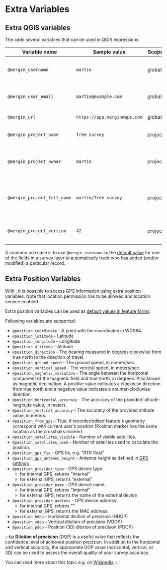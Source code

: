 # Extra Variables

## Extra QGIS variables

The <QGISPluginName /> adds several variables that can be used in QGIS expressions:

| Variable name               | Sample value                  | Scope   | Description |
|-----------------------------|-------------------------------|---------|-------------|
| `@mergin_username`          | `martin`                      | global  | Name of the user currently logged in to <MainPlatformNameLink /> |
| `@mergin_user_email`        | `martin@example.com` | global  | Email of the user currently logged in to <MainPlatformName />|
| `@mergin_url`               | `https://app.merginmaps.com`  | global  | URL of the <MainPlatformName /> service |
| `@mergin_project_name`      | `Tree survey`                 | project | Name of the active <MainPlatformName /> project  |
| `@mergin_project_owner`     | `martin`                      | project | Name of the owner of the active project |
| `@mergin_project_full_name` | `martin/Tree survey`          | project | Owner and project name joined with a forward slash |
| `@mergin_project_version`   | `42`                          | project | Current version of the active project |

A common use case is to use `@mergin_username` as the [default value](../form-configuration/#default-values) for one of the fields in a survey layer to automatically track who has added (and/or modified) a particular record.

## Extra Position Variables

With <MobileAppName />, it is possible to access GPS information using extra position variables. Note that location permission has to be allowed and location service enabled.

Extra position variables can be used as [default values in feature forms](../form-configuration/#default-values).

Following variables are supported:
 - `@position_coordinate` - A point with the coordinates in WGS84.
 - `@position_latitude` - Latitude
 - `@position_longitude` - Longitude
 - `@position_altitude` - Altitude
 - `@position_direction` - The bearing measured in degrees clockwise from true north to the direction of travel.
 - `@position_ground_speed` - The ground speed, in meters/sec.
 - `@position_vertical_speed` - The vertical speed, in meters/sec.
 - `@position_magnetic_variation` - The angle between the horizontal component of the magnetic field and true north, in degrees. Also known as magnetic declination. A positive value indicates a clockwise direction from true north and a negative value indicates a counter-clockwise direction.
 - `@position_horizontal_accuracy` - The accuracy of the provided latitude-longitude value, in meters.
 - `@position_vertical_accuracy` - The accuracy of the provided altitude value, in meters.
 - `@position_from_gps` - True, if recorder/edited feature's geometry correspond with current user's position (Position marker has the same location as the crosshairs marker).
 - `@position_satellites_visible` - Number of visible satellites.
 - `@position_satellites_used` - Number of satellites used to calculate the position.
 - `@position_gps_fix` - GPS fix, e.g. "RTK float"
 - `@position_gps_antenna_height` - Antenna height as defined in [GPS settings](../../field/mobile-app-ui/#gps-settings)
 - `@position_provider_type` - GPS device type.
   - for internal GPS, returns "internal"
   - for external GPS, returns "external"
 - `@position_provider_name` - GPS device name.
   - for internal GPS, returns "Internal"
   - for external GPS, returns the name of the external device
 - `@position_provider_address` - GPS device address.
   - for internal GPS, returns "<NoSpellcheck id="devicegps" />"
   - for external GPS, returns the MAC address
 - `@position_hdop` - Horizontal dilution of precision (HDOP)
 - `@position_vdop` - Vertical dilution of precision (VDOP)
 - `@position_pdop` - Position (3D) dilution of precision (PDOP)

:::tip
**Dilution of precision** (DOP) is a useful value that reflects the confidence level of achieved position precision. In addition to the horizontal and vertical accuracy, the appropriate DOP value (horizontal, vertical, or 3D) can be used to assess the overall quality of your survey accuracy.

You can read more about this topic e.g. on [Wikipedia](https://en.wikipedia.org/wiki/Dilution_of_precision_(navigation)).
:::

